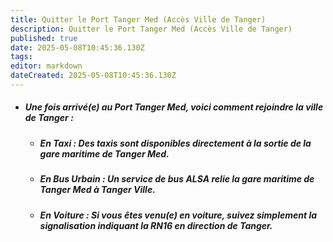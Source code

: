```yaml
---
title: Quitter le Port Tanger Med (Accès Ville de Tanger)
description: Quitter le Port Tanger Med (Accès Ville de Tanger)
published: true
date: 2025-05-08T10:45:36.130Z
tags: 
editor: markdown
dateCreated: 2025-05-08T10:45:36.130Z
---
```


* ##### Une fois arrivé\(e\) au Port Tanger Med, voici comment rejoindre la ville de Tanger :

    * ##### **En Taxi :** Des taxis sont disponibles directement à la sortie de la gare maritime de Tanger Med.

    * ##### **En Bus Urbain :** Un service de bus ALSA relie la gare maritime de Tanger Med à Tanger Ville.

    * ##### **En Voiture :** Si vous êtes venu\(e\) en voiture, suivez simplement la signalisation indiquant la RN16 en direction de Tanger.